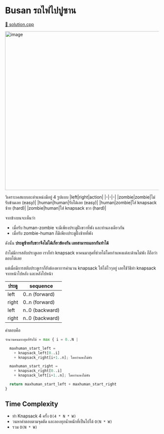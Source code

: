# Busan รถไฟไปปูซาน

[🎉 solution.cpp](./busan.cpp)

<img width="519" alt="image" src="https://github.com/krist7599555/pretoi19/assets/19445033/37b4cc4f-c20b-48e3-8340-b9663859b097">

วิเคราะเคสแบบละตำแหน่งมีอยู่ 4 รูปแบบ
|left|right|action|
|-|-|-|
|zombie|zombie|ไม่รับข้ามเลย (easy)|
|human|human|รับได้เลย (easy)|
|human|zombie|ใส่ knapsack ซ้าย (hard)|
|zombie|human|ใส่ knapsack ขวา (hard)|

จากข้างบนจะเห็นว่า

- เมื่อรับ human-zombie จะมีเพียงประตูฝั่งขวาที่พัง และทำนองเดียวกัน
- เมื่อรับ zombie-human ก็มีเพียงประตูฝั่งซ้ายที่พัง

ดังนั้น **ประตูซ้ายกับขวาจึงไม่ได้เกี่ยวข้องกัน เลยสามารถแยกกันทำได้**

ถ้าไม่มีการสลับประตูเลย เราก็ทำ knapsack หาคนมาสุดที่ช่วยได้โดยกำแพงแต่ละด้านไม่พัง ก็ถือว่าตอบได้เลย

แต่เมื่อมีการสลับประตูเราก็ยังต้องหาการคำนวน knapsack ให้ได้ไวๆอยู่ เลยใช้วิธีทำ knapsack จากหน้าไปหลัง และหลังไปหน้า

| ประตู | sequence        |
| ----- | --------------- |
| left  | 0..n (forward)  |
| right | 0..n (forward)  |
| left  | n..0 (backward) |
| right | n..0 (backward) |

คำตอบคือ

```python
จำนวนคนมากสุดที่รับได้ = max { i = 0..N |

  maxhuman_start_left =
    + knapsack_left[0..i]
    + knapsack_right[i+1..n]; โดยกำแพงไม่พัง

  maxhuman_start_right =
    + knapsack_right[0..i]
    + knapsack_left[i+1..n]; โดยกำแพงไม่พัง

  return maxhuman_start_left + maxhuman_start_right
}
```

## Time Complexity

- ทำ Knapsack 4 ครั้ง `O(4 * N * W)`
- วนหาคำตอบตามจุดตัด และลองทุกน้ำหนักที่เป็นไปได้ `O(N * W)`
- รวม `O(N * W)`
